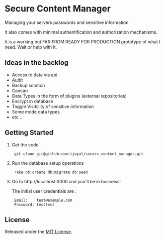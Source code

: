 # Secure Content Manager

Managing your servers passwords and sensitive information.

It also comes with minimal authentification and authorization mechanisms.

It is a working but FAR FROM READY FOR PRODUCTION prototype of what I need. Wait or help with it.

## Ideas in the backlog

- Access to data via api
- Audit
- Backup solution
- Cancan
- Data Types in the form of plugins (external repositories)
- Encrypt in database
- Toggle Visibility of sensitive information
- Some mode data types
- etc...

## Getting Started

1. Get the code

        git clone git@github.com:tjoyal/secure_content_manager.git

2. Run the database setup operations

        rake db:create db:migrate db:seed

3. Go to http://localhost:3000 and you'll be in business!

    The initial user credentials are :

        Email:    test@exemple.com
        Password: testtest

## License

Released under the [MIT License](http://www.opensource.org/licenses/MIT).